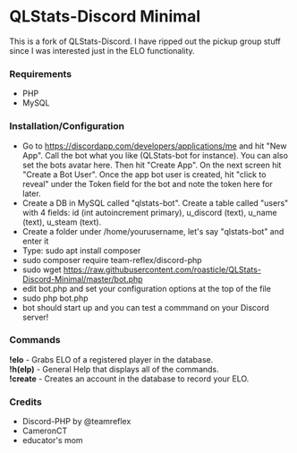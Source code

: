 # QLStats-Discord Minimal
This is a fork of QLStats-Discord. I have ripped out the pickup group stuff since I was interested just in the ELO functionality.

### Requirements
- PHP
- MySQL

### Installation/Configuration
- Go to https://discordapp.com/developers/applications/me and hit "New App". Call the bot what you like (QLStats-bot for instance). You can also set the bots avatar here. Then hit "Create App". On the next screen hit "Create a Bot User". Once the app bot user is created, hit "click to reveal" under the Token field for the bot and note the token here for later.
- Create a DB in MySQL called "qlstats-bot". Create a table called "users" with 4 fields: id (int autoincrement primary), u_discord (text), u_name (text), u_steam (text).
- Create a folder under /home/yourusername, let's say "qlstats-bot" and enter it
- Type: sudo apt install composer
- sudo composer require team-reflex/discord-php
- sudo wget https://raw.githubusercontent.com/roasticle/QLStats-Discord-Minimal/master/bot.php 
- edit bot.php and set your configuration options at the top of the file
- sudo php bot.php
- bot should start up and you can test a commmand on your Discord server!


### Commands 
**!elo** - Grabs ELO of a registered player in the database.  
**!h(elp)** - General Help that displays all of the commands.  
**!create** - Creates an account in the database to record your ELO.   

### Credits
 - Discord-PHP by @teamreflex  
 - CameronCT
 - educator's mom
